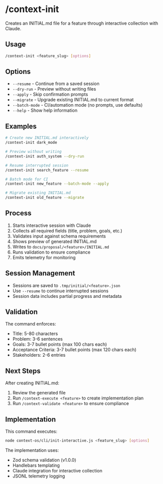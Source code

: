 # /context-init

Creates an INITIAL.md file for a feature through interactive collection with Claude.

## Usage

```bash
/context-init <feature_slug> [options]
```

## Options

- `--resume` - Continue from a saved session
- `--dry-run` - Preview without writing files  
- `--apply` - Skip confirmation prompts
- `--migrate` - Upgrade existing INITIAL.md to current format
- `--batch-mode` - CI/automation mode (no prompts, use defaults)
- `--help` - Show help information

## Examples

```bash
# Create new INITIAL.md interactively
/context-init dark_mode

# Preview without writing
/context-init auth_system --dry-run

# Resume interrupted session
/context-init search_feature --resume

# Batch mode for CI
/context-init new_feature --batch-mode --apply

# Migrate existing INITIAL.md
/context-init old_feature --migrate
```

## Process

1. Starts interactive session with Claude
2. Collects all required fields (title, problem, goals, etc.)
3. Validates input against schema requirements
4. Shows preview of generated INITIAL.md
5. Writes to `docs/proposal/<feature>/INITIAL.md`
6. Runs validation to ensure compliance
7. Emits telemetry for monitoring

## Session Management

- Sessions are saved to `.tmp/initial/<feature>.json`
- Use `--resume` to continue interrupted sessions
- Session data includes partial progress and metadata

## Validation

The command enforces:
- Title: 5-80 characters
- Problem: 3-6 sentences
- Goals: 3-7 bullet points (max 100 chars each)
- Acceptance Criteria: 3-7 bullet points (max 120 chars each)
- Stakeholders: 2-6 entries

## Next Steps

After creating INITIAL.md:
1. Review the generated file
2. Run `/context-execute <feature>` to create implementation plan
3. Run `/context-validate <feature>` to ensure compliance

## Implementation

This command executes:
```bash
node context-os/cli/init-interactive.js <feature_slug> [options]
```

The implementation uses:
- Zod schema validation (v1.0.0)
- Handlebars templating
- Claude integration for interactive collection
- JSONL telemetry logging